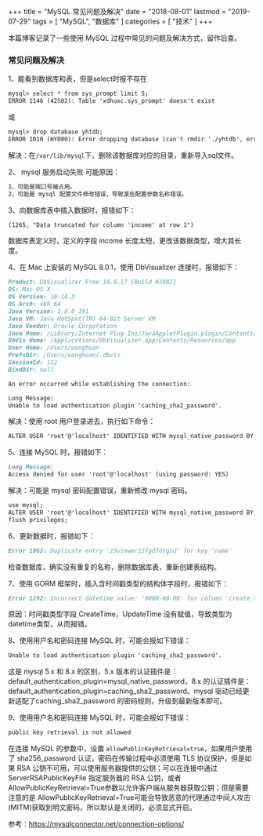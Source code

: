 +++
title = "MySQL 常见问题及解决"
date = "2018-08-01"
lastmod = "2019-07-29"
tags = [
    "MySQL",
    "数据库"
]
categories = [
    "技术"
]
+++

本篇博客记录了一些使用 MySQL 过程中常见的问题及解决方式，留作后查。

<!--more-->

### 常见问题及解决
1、能看到数据库和表，但是select时报不存在
```markdown
mysql> select * from sys_prompt limit 5;
ERROR 1146 (42S02): Table 'xdhuxc.sys_prompt' doesn't exist
```
或
```markdown
mysql> drop database yhtdb;
ERROR 1010 (HY000): Error dropping database (can't rmdir './yhtdb', errno: 39)
```
解决：在`/var/lib/mysql`下，删除该数据库对应的目录，重新导入sql文件。


2、 mysql 服务启动失败
可能原因：
```markdown
1、可能是端口号被占用。
2、可能是 mysql 配置文件修改错误，导致某些配置参数名称错误。
```


3、向数据库表中插入数据时，报错如下：
```markdown
(1265, "Data truncated for column 'income' at row 1")
```
数据库表定义时，定义的字段 income 长度太短，更改该数据类型，增大其长度。


4、在 Mac 上安装的 MySQL 8.0.1，使用 DbVisualizer 连接时，报错如下：
```markdown
Product: DbVisualizer Free 10.0.17 [Build #2882]
OS: Mac OS X
OS Version: 10.14.3
OS Arch: x86_64
Java Version: 1.8.0_191
Java VM: Java HotSpot(TM) 64-Bit Server VM
Java Vendor: Oracle Corporation
Java Home: /Library/Internet Plug-Ins/JavaAppletPlugin.plugin/Contents/Home
DbVis Home: /Applications/DbVisualizer.app/Contents/Resources/app
User Home: /Users/wanghuan
PrefsDir: /Users/wanghuan/.dbvis
SessionId: 112
BindDir: null

An error occurred while establishing the connection:

Long Message:
Unable to load authentication plugin 'caching_sha2_password'.
```

解决：使用 root 用户登录进去，执行如下命令：
```markdown
ALTER USER 'root'@'localhost' IDENTIFIED WITH mysql_native_password BY 'root@20190322';
```


5、连接 MySQL 时，报错如下：
```markdown
Long Message:
Access denied for user 'root'@'localhost' (using password: YES)
```
解决：可能是 mysql 密码配置错误，重新修改 mysql 密码。
```markdown
use mysql;
ALTER USER 'root'@'localhost' IDENTIFIED WITH mysql_native_password BY 'wh19940423';
flush privileges;
```


6、更新数据时，报错如下：
```markdown
Error 1062: Duplicate entry '23viewer12fgdfdsgsd' for key 'name'
```
检查数据库，确实没有重复的名称，删除数据库表，重新创建表结构。


7、使用 GORM 框架时，插入含时间戳类型的结构体字段时，报错如下：
```markdown
Error 1292: Incorrect datetime value: '0000-00-00' for column 'create_time' at row 1
```
原因：时间戳类型字段 CreateTime，UpdateTime 没有赋值，导致类型为 datetime类型，从而报错。


8、使用用户名和密码连接 MySQL 时，可能会报如下错误：
```markdown
Unable to load authentication plugin 'caching_sha2_password'.
```
 这是 mysql 5.x 和 8.x 的区别，5.x 版本的认证插件是：default_authentication_plugin=mysql_native_password，8.x 的认证插件是：default_authentication_plugin=caching_sha2_password。mysql 驱动已经更新适配了caching_sha2_password 的密码规则，升级到最新版本即可。


9、使用用户名和密码连接 MySQL 时，可能会报如下错误：
```markdown
public key retrieval is not allowed
```
在连接 MySQL 的参数中，设置 `allowPublicKeyRetrieval=true`，如果用户使用了 sha256_password 认证，密码在传输过程中必须使用 TLS 协议保护，但是如果 RSA 公钥不可用，可以使用服务器提供的公钥；可以在连接中通过 ServerRSAPublicKeyFile 指定服务器的 RSA 公钥，或者AllowPublicKeyRetrieval=True参数以允许客户端从服务器获取公钥；但是需要注意的是 AllowPublicKeyRetrieval=True可能会导致恶意的代理通过中间人攻击(MITM)获取到明文密码，所以默认是关闭的，必须显式开启。

参考：https://mysqlconnector.net/connection-options/
